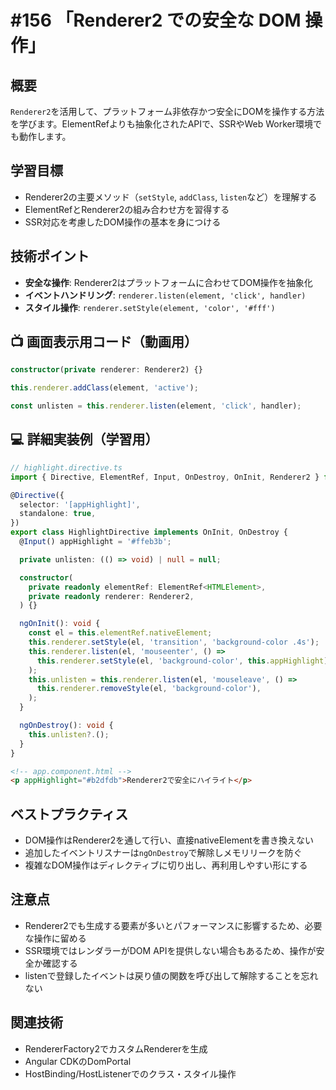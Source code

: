 # #156 「Renderer2 での安全な DOM 操作」

## 概要
`Renderer2`を活用して、プラットフォーム非依存かつ安全にDOMを操作する方法を学びます。ElementRefよりも抽象化されたAPIで、SSRやWeb Worker環境でも動作します。

## 学習目標
- Renderer2の主要メソッド（`setStyle`, `addClass`, `listen`など）を理解する
- ElementRefとRenderer2の組み合わせ方を習得する
- SSR対応を考慮したDOM操作の基本を身につける

## 技術ポイント
- **安全な操作**: Renderer2はプラットフォームに合わせてDOM操作を抽象化
- **イベントハンドリング**: `renderer.listen(element, 'click', handler)`
- **スタイル操作**: `renderer.setStyle(element, 'color', '#fff')`

## 📺 画面表示用コード（動画用）

```typescript
constructor(private renderer: Renderer2) {}
```

```typescript
this.renderer.addClass(element, 'active');
```

```typescript
const unlisten = this.renderer.listen(element, 'click', handler);
```

## 💻 詳細実装例（学習用）
```typescript
// highlight.directive.ts
import { Directive, ElementRef, Input, OnDestroy, OnInit, Renderer2 } from '@angular/core';

@Directive({
  selector: '[appHighlight]',
  standalone: true,
})
export class HighlightDirective implements OnInit, OnDestroy {
  @Input() appHighlight = '#ffeb3b';

  private unlisten: (() => void) | null = null;

  constructor(
    private readonly elementRef: ElementRef<HTMLElement>,
    private readonly renderer: Renderer2,
  ) {}

  ngOnInit(): void {
    const el = this.elementRef.nativeElement;
    this.renderer.setStyle(el, 'transition', 'background-color .4s');
    this.renderer.listen(el, 'mouseenter', () =>
      this.renderer.setStyle(el, 'background-color', this.appHighlight),
    );
    this.unlisten = this.renderer.listen(el, 'mouseleave', () =>
      this.renderer.removeStyle(el, 'background-color'),
    );
  }

  ngOnDestroy(): void {
    this.unlisten?.();
  }
}
```

```html
<!-- app.component.html -->
<p appHighlight="#b2dfdb">Renderer2で安全にハイライト</p>
```

## ベストプラクティス
- DOM操作はRenderer2を通して行い、直接nativeElementを書き換えない
- 追加したイベントリスナーは`ngOnDestroy`で解除しメモリリークを防ぐ
- 複雑なDOM操作はディレクティブに切り出し、再利用しやすい形にする

## 注意点
- Renderer2でも生成する要素が多いとパフォーマンスに影響するため、必要な操作に留める
- SSR環境ではレンダラーがDOM APIを提供しない場合もあるため、操作が安全か確認する
- listenで登録したイベントは戻り値の関数を呼び出して解除することを忘れない

## 関連技術
- RendererFactory2でカスタムRendererを生成
- Angular CDKのDomPortal
- HostBinding/HostListenerでのクラス・スタイル操作
